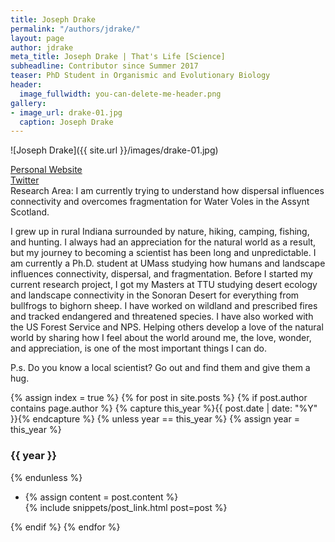 ```yaml
---
title: Joseph Drake
permalink: "/authors/jdrake/"
layout: page
author: jdrake
meta_title: Joseph Drake | That's Life [Science]
subheadline: Contributor since Summer 2017
teaser: PhD Student in Organismic and Evolutionary Biology 
header:
  image_fullwidth: you-can-delete-me-header.png
gallery:
- image_url: drake-01.jpg
  caption: Joseph Drake
---
```


![Joseph Drake]({{ site.url }}/images/drake-01.jpg)

[Personal Website](https://secretlifeofafieldbiologist.wordpress.com/)<br>
[Twitter](https://twitter.com/VAN_DLL)<br>
Research Area: I am currently trying to understand how dispersal influences connectivity and overcomes fragmentation for Water Voles in the Assynt Scotland.

I grew up in rural Indiana surrounded by nature, hiking, camping, fishing, and hunting. I always had an appreciation for the natural world as a result, but my journey to becoming a scientist has been long and unpredictable.  I am currently a Ph.D. student at UMass studying how humans and landscape influences connectivity, dispersal, and fragmentation.  Before I started my current research project, I got my Masters at TTU studying desert ecology and landscape connectivity in the Sonoran Desert for everything from bullfrogs to bighorn sheep.  I have worked on wildland and prescribed fires and tracked endangered and threatened species.  I have also worked with the US Forest Service and NPS.   Helping others develop a love of the natural world by sharing how I feel about the world around me, the love, wonder, and appreciation, is one of the most important things I can do. 

P.s.
Do you know a local scientist?  Go out and find them and give them a hug.

{% assign index = true %}
{% for post in site.posts %}
{% if post.author contains page.author %}
{% capture this_year %}{{ post.date | date: "%Y" }}{% endcapture %}
{% unless year == this_year %}
{% assign year = this_year %}
<h3>{{ year }}</h3>
{% endunless %}
<ul style="list-style-type:disc">
 <li> 
 {% assign content = post.content %} 
 <article>
 {% include snippets/post_link.html post=post %}
 </article>
 </li>
</ul>
{% endif %}
{% endfor %}
